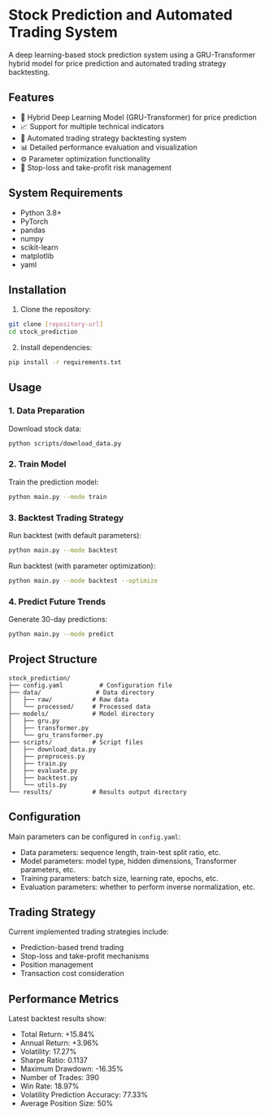 # Stock Prediction and Automated Trading System

A deep learning-based stock prediction system using a GRU-Transformer hybrid model for price prediction and automated trading strategy backtesting.

## Features

- 🤖 Hybrid Deep Learning Model (GRU-Transformer) for price prediction
- 📈 Support for multiple technical indicators
- 🔄 Automated trading strategy backtesting system
- 📊 Detailed performance evaluation and visualization
- ⚙️ Parameter optimization functionality
- 🎯 Stop-loss and take-profit risk management

## System Requirements

- Python 3.8+
- PyTorch
- pandas
- numpy
- scikit-learn
- matplotlib
- yaml

## Installation

1. Clone the repository:
```bash
git clone [repository-url]
cd stock_prediction
```

2. Install dependencies:
```bash
pip install -r requirements.txt
```

## Usage

### 1. Data Preparation

Download stock data:
```bash
python scripts/download_data.py
```

### 2. Train Model

Train the prediction model:
```bash
python main.py --mode train
```

### 3. Backtest Trading Strategy

Run backtest (with default parameters):
```bash
python main.py --mode backtest
```

Run backtest (with parameter optimization):
```bash
python main.py --mode backtest --optimize
```

### 4. Predict Future Trends

Generate 30-day predictions:
```bash
python main.py --mode predict
```

## Project Structure

```
stock_prediction/
├── config.yaml          # Configuration file
├── data/               # Data directory
│   ├── raw/           # Raw data
│   └── processed/     # Processed data
├── models/            # Model directory
│   ├── gru.py
│   ├── transformer.py
│   └── gru_transformer.py
├── scripts/           # Script files
│   ├── download_data.py
│   ├── preprocess.py
│   ├── train.py
│   ├── evaluate.py
│   ├── backtest.py
│   └── utils.py
└── results/           # Results output directory
```

## Configuration

Main parameters can be configured in `config.yaml`:

- Data parameters: sequence length, train-test split ratio, etc.
- Model parameters: model type, hidden dimensions, Transformer parameters, etc.
- Training parameters: batch size, learning rate, epochs, etc.
- Evaluation parameters: whether to perform inverse normalization, etc.

## Trading Strategy

Current implemented trading strategies include:

- Prediction-based trend trading
- Stop-loss and take-profit mechanisms
- Position management
- Transaction cost consideration

## Performance Metrics

Latest backtest results show:

- Total Return: +15.84%
- Annual Return: +3.96%
- Volatility: 17.27%
- Sharpe Ratio: 0.1137
- Maximum Drawdown: -16.35%
- Number of Trades: 390
- Win Rate: 18.97%
- Volatility Prediction Accuracy: 77.33%
- Average Position Size: 50%

